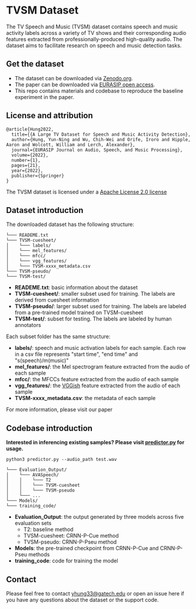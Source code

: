 # TVSM Dataset

The TV Speech and Music (TVSM) dataset contains speech and music activity labels across a variety of TV shows and their corresponding audio features extracted from professionally-produced high-quality audio. 
The dataset aims to facilitate research on speech and music detection tasks. 


## Get the dataset

- The dataset can be downloaded via [Zenodo.org](https://zenodo.org/record/7025971).
- The paper can be downloaded via [EURASIP open access](https://asmp-eurasipjournals.springeropen.com/articles/10.1186/s13636-022-00253-8).
- This repo contains materials and codebase to reproduce the baseline experiment in the paper.

## License and attribution
```
@article{Hung2022,
  title={{A Large TV Dataset for Speech and Music Activity Detection},
  author={Hung, Yun-Ning and Wu, Chih-Wei and Orife, Iroro and Hipple, Aaron and Wolcott, William and Lerch, Alexander},
  journal={EURASIP Journal on Audio, Speech, and Music Processing},
  volume={2022},
  number={1},
  pages={21},
  year={2022},
  publisher={Springer}
}
```
The TVSM dataset is licensed under a [Apache License 2.0 license](https://www.apache.org/licenses/LICENSE-2.0) 

## Dataset introduction

The downloaded dataset has the following structure:
```
└─── READEME.txt
└─── TVSM-cuesheet/
│    └─── labels/
│    └─── mel_features/
│    └─── mfcc/
│    └─── vgg_features/
│    └─── TVSM-xxxx_metadata.csv
└─── TVSM-pseudo/
└─── TVSM-test/
```

- **READEME.txt**: basic information about the dataset
- **TVSM-cuesheet/**: smaller subset used for training. The labels are derived from cuesheet information
- **TVSM-pseudo/**: larger subset used for training. The labels are labeled from a pre-trained model trained on TVSM-cuesheet
- **TVSM-test/**: subset for testing. The labels are labeled by human annotators

Each subset folder has the same structure:
- **labels/**: speech and music activation labels for each sample. Each row in a csv file represents "start time", "end time" and "s(speech)/m(music)"  
- **mel_features/**: the Mel spectrogram feature extracted from the audio of each sample
- **mfcc/**: the MFCCs feature extracted from the audio of each sample
- **vgg_features/**: the [VGGish](https://arxiv.org/pdf/1609.09430.pdf) feature extracted from the audio of each sample
- **TVSM-xxxx_metadata.csv**: the metadata of each sample 

For more information, please visit our paper

## Codebase introduction

**Interested in inferencing existing samples? Please visit [predictor.py](https://github.com/biboamy/TVSM-dataset/blob/master/training_code/predictor.py) for usage.**

```
python3 predictor.py --audio_path test.wav
```

```
└─── Evaluation_Output/
│    └─── AVASpeech/
│    │    └─── T2
│    │    └─── TVSM-cuesheet
│    │    └─── TVSM-pseudo
│    └─── ...
└─── Models/
└─── training_code/
```

- **Evaluation_Output**: the output generated by three models across five evaluation sets
  - T2: baseline method  
  - TVSM-cuesheet: CRNN-P-Cue method  
  - TVSM-pseudo: CRNN-P-Pseu method  
- **Models**: the pre-trained checkpoint from CRNN-P-Cue and CRNN-P-Pseu methods
- **training_code**: code for training the model

## Contact
Please feel free to contact [yhung33@gatech.edu](mailto:yhung33@gatech.edu) or open an issue here if you have any questions about the dataset or the support code.
